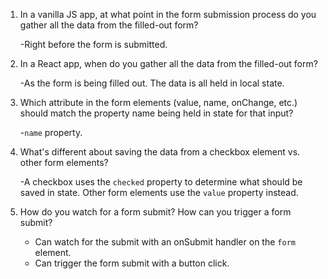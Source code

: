 1. In a vanilla JS app, at what point in the form submission
   process do you gather all the data from the filled-out form?

   -Right before the form is submitted.

2. In a React app, when do you gather all the data from
   the filled-out form?

   -As the form is being filled out. The data is all held in local state.

3. Which attribute in the form elements (value, name, onChange, etc.)
   should match the property name being held in state for that input?

   -`name` property.

4. What's different about saving the data from a checkbox element
   vs. other form elements?

   -A checkbox uses the `checked` property to determine what should
   be saved in state. Other form elements use the `value` property instead.

5. How do you watch for a form submit? How can you trigger
   a form submit?

   - Can watch for the submit with an onSubmit handler on the `form` element.
   - Can trigger the form submit with a button click.
